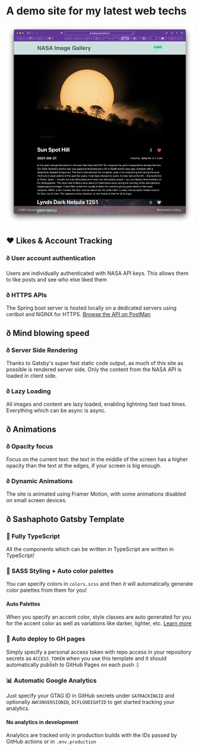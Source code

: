# A demo site for my latest web techs
![Site pic](https://github.com/TheBigSasha/nasa-gallery/blob/5735c7ebfe70af178f56c0c046c956d5e4979bb3/Site-Screenshots.png)
## ❤️ Likes & Account Tracking

### ð User account authentication
Users are individually authenticated with NASA API keys. This allows them to like posts and see who else liked them

### ð HTTPS APIs

The Spring boot server is hosted locally on a dedicated servers using certbot and NGINX for
HTTPS. [Browse the API on PostMan](https://www.getpostman.com/collections/1703c1056154b3a622f4)

## ð Mind blowing speed

### ð Server Side Rendering

Thanks to Gatsby's super fast static code output, as much of this site as possible is rendered server side. Only the
content from the NASA API is loaded in client side.

### ð Lazy Loading

All images and content are lazy loaded, enabling lightning fast load times. Everything which can be async is async.

## ð Animations

### ð Opacity focus

Focus on the current text: the text in the middle of the screen has a higher opacity than the text at the edges, if your
screen is big enough.

### ð Dynamic Animations

The site is animated using Framer Motion, with some animations disabled on small screen devices.

## ð Sashaphoto Gatsby Template

### 🔐 Fully TypeScript

All the components which can be written in TypeScript are written in TypeScript!

### 🎨 SASS Styling + Auto color palettes

You can specify colors in `colors.scss` and then it will automatically generate color palettes from them for you!

#### Auto Palettes
When you specify an accent color, style classes are auto generated for you for the accent color as well as variations like darker,
lighter, etc. [Learn more](https://sashaphoto.github.io/sashaphoto-gatsby-template/about-styling/)

### 🚀 Auto deploy to GH pages
Simply specify a personal access token with repo access in your repository secrets as `ACCESS_TOKEN` when you use this template and it should automatically publish to GitHub Pages on each push :)

### 📊 Automatic Google Analytics
Just specify your GTAG ID in GitHub secrets under `GATRACKINGID` and optionally `AWCONVERSIONID`, `DCFLOODIGHTID` to get started tracking your analytics.

#### No analytics in development
Analytics are tracked only in production builds with the IDs passed by GitHub actions or in `.env.production`

